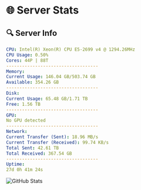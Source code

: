 # 🌐 Server Stats
## 🔍 Server Info
```yaml
CPU: Intel(R) Xeon(R) CPU E5-2699 v4 @ 1294.26MHz
CPU Usage: 0.50%
Cores: 44P | 88T
-----------------------------------
Memory:
Current Usage: 146.04 GB/503.74 GB
Available: 354.26 GB
-----------------------------------
Disk:
Current Usage: 65.48 GB/1.71 TB
Free: 1.56 TB
-----------------------------------
GPU:
No GPU detected
-----------------------------------
Network:
Current Transfer (Sent): 18.96 MB/s
Current Transfer (Received): 99.74 KB/s
Total Sent: 42.61 TB
Total Received: 367.54 GB
-----------------------------------
Uptime:
27d 0h 41m 24s
```
![GitHub Stats](https://img.shields.io/badge/Updated-2025-04-03_22:04:13-blue)